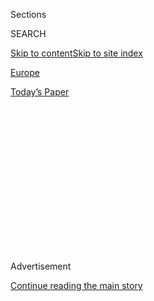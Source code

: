 <div id="app">

<div>

<div>

<div>

<div class="NYTAppHideMasthead css-1q2w90k e1suatyy0">

<div class="section css-ui9rw0 e1suatyy2">

<div class="css-eph4ug er09x8g0">

<div class="css-6n7j50">

</div>

<span class="css-1dv1kvn">Sections</span>

<div class="css-10488qs">

<span class="css-1dv1kvn">SEARCH</span>

</div>

[Skip to content](#site-content)[Skip to site
index](#site-index)

</div>

<div id="masthead-section-label" class="css-1wr3we4 eaxe0e00">

[Europe](https://www.nytimes3xbfgragh.onion/section/world/europe)

</div>

<div class="css-10698na e1huz5gh0">

</div>

</div>

<div id="masthead-bar-one" class="section hasLinks css-15hmgas e1csuq9d3">

<div class="css-uqyvli e1csuq9d0">

</div>

<div class="css-1uqjmks e1csuq9d1">

</div>

<div class="css-9e9ivx">

[](https://myaccount.nytimes3xbfgragh.onion/auth/login?response_type=cookie&client_id=vi)

</div>

<div class="css-1bvtpon e1csuq9d2">

[Today’s
Paper](https://www.nytimes3xbfgragh.onion/section/todayspaper)

</div>

</div>

</div>

</div>

<div data-aria-hidden="false">

<div id="site-content" data-role="main">

<div>

<div class="css-1aor85t" style="opacity:0.000000001;z-index:-1;visibility:hidden">

<div class="css-1hqnpie">

<div class="css-epjblv">

<span class="css-17xtcya">[Europe](/section/world/europe)</span><span class="css-x15j1o">|</span><span class="css-fwqvlz">Julian
Assange Appears in London Court for U.S. Extradition
Hearing</span>

</div>

<div class="css-k008qs">

<div class="css-1iwv8en">

<span class="css-18z7m18"></span>

<div>

</div>

</div>

<span class="css-1n6z4y">https://nyti.ms/2Fi53dl</span>

<div class="css-1705lsu">

<div class="css-4xjgmj">

<div class="css-4skfbu" data-role="toolbar" data-aria-label="Social Media Share buttons, Save button, and Comments Panel with current comment count" data-testid="share-tools">

  - 
  - 
  - 
  - 
    
    <div class="css-6n7j50">
    
    </div>

  - 

</div>

</div>

</div>

</div>

</div>

</div>

<div class="css-13pd83m">

</div>

<div id="top-wrapper" class="css-1sy8kpn">

<div id="top-slug" class="css-l9onyx">

Advertisement

</div>

[Continue reading the main
story](#after-top)

<div class="ad top-wrapper" style="text-align:center;height:100%;display:block;min-height:250px">

<div id="top" class="place-ad" data-position="top" data-size-key="top">

</div>

</div>

<div id="after-top">

</div>

</div>

<div>

<div id="sponsor-wrapper" class="css-1hyfx7x">

<div id="sponsor-slug" class="css-19vbshk">

Supported by

</div>

[Continue reading the main
story](#after-sponsor)

<div id="sponsor" class="ad sponsor-wrapper" style="text-align:center;height:100%;display:block">

</div>

<div id="after-sponsor">

</div>

</div>

<div class="css-186x18t">

</div>

<div class="css-1vkm6nb ehdk2mb0">

# Julian Assange Appears in London Court for U.S. Extradition Hearing

</div>

The case against the WikiLeaks founder, who is accused of obtaining and
publishing secret military and diplomatic documents, was delayed in
February because of the coronavirus pandemic.

![<span class="css-16f3y1r e13ogyst0">Protesters gathered outside the
London court where Julian Assange, the founder of WikiLeaks, appeared in
a hearing on extradition to the United States. The case was delayed in
February because of the
pandemic.</span><span class="css-cch8ym"><span class="css-1dv1kvn">Credit</span><span class="css-cnj6d5 e1z0qqy90" itemprop="copyrightHolder"><span class="css-1ly73wi e1tej78p0">Credit...</span><span>Tolga
Akmen/Agence France-Presse — Getty
Images</span></span></span>](https://static01.graylady3jvrrxbe.onion/images/2020/09/07/world/07assange/merlin_176685210_5d90df84-a862-4f67-a8ce-f8b6e9e2fb95-videoSixteenByNine3000.jpg)

<div class="css-18e8msd">

<div class="css-vp77d3 epjyd6m0">

<div class="css-hus3qt ey68jwv0" data-aria-hidden="true">

[![Megan
Specia](https://static01.graylady3jvrrxbe.onion/images/2018/06/13/multimedia/megan-specia/megan-specia-thumbLarge.jpg
"Megan Specia")](https://www.nytimes3xbfgragh.onion/by/megan-specia)

</div>

<div class="css-1baulvz">

By [<span class="css-1baulvz last-byline" itemprop="name">Megan
Specia</span>](https://www.nytimes3xbfgragh.onion/by/megan-specia)

</div>

</div>

  - 
    
    <div class="css-ld3wwf e16638kd2">
    
    Sept. 7,
    2020
    
    </div>

  - 
    
    <div class="css-4xjgmj">
    
    <div class="css-d8bdto" data-role="toolbar" data-aria-label="Social Media Share buttons, Save button, and Comments Panel with current comment count" data-testid="share-tools">
    
      - 
      - 
      - 
      - 
        
        <div class="css-6n7j50">
        
        </div>
    
      - 
    
    </div>
    
    </div>

</div>

</div>

<div class="section meteredContent css-1r7ky0e" name="articleBody" itemprop="articleBody">

<div class="css-1fanzo5 StoryBodyCompanionColumn">

<div class="css-53u6y8">

LONDON — Julian Assange, the embattled founder of WikiLeaks, made his
first appearance in a London court in months on Monday, as an
evidentiary hearing began in his U.S. extradition case, a crucial moment
in a prolonged legal struggle that has spanned a decade.

In the hearings, Mr. Assange and his lawyers will argue against his
extradition on the American charges, which accuse Mr. Assange of
violating the Espionage Act. The charges stem from the publishing of
secret military and diplomatic documents by WikiLeaks in 2010.

The proceedings, which are expected to last until early October, had
been delayed for months because of the coronavirus pandemic. Mr.
Assange, 49, [last appeared in a London courtroom in
February](https://www.nytimes3xbfgragh.onion/2020/02/24/world/europe/julian-assange-extradition-trial.html),
before the hearing was pushed back.

On Monday, Mr. Assange, cleanshaven and wearing a dark suit and a light
shirt, appeared at the Central Criminal Court, known as the Old Bailey,
in central London. His lawyers said that it was the first time they had
seen him in person in six months. When asked whether he would consent to
be extradited to the United States, Mr. Assange replied simply, “No.”

</div>

</div>

<div class="css-1fanzo5 StoryBodyCompanionColumn">

<div class="css-53u6y8">

His lawyers have framed the case as politically motivated, stating in
court documents that Mr. Assange would be unable to receive a fair trial
in the United States.

Mr. Assange was [arrested in
London](https://www.nytimes3xbfgragh.onion/2019/04/11/world/europe/julian-assange-wikileaks-ecuador-embassy.html)
last year when Ecuador [abruptly revoked his asylum and expelled him
from its
embassy](https://www.nytimes3xbfgragh.onion/2019/04/11/world/europe/julian-assange-ecuador-asylum.html)
there after he had spent seven years holed up in the building.

The U.S. charges allege that Mr. Assange conspired with [Chelsea
Manning, a former Army intelligence
analyst](https://www.nytimes3xbfgragh.onion/2019/05/09/us/chelsea-manning-jail.html),
to hack into a Pentagon computer network, and that he then began
publishing the secret documents.

Ms. Manning was convicted at a court-martial in 2013 of leaking the
files. Mr. Assange was eventually [indicted by the United States on 17
counts](https://www.nytimes3xbfgragh.onion/2019/05/23/us/politics/assange-indictment.html)
of violating the Espionage Act for his alleged role in soliciting,
obtaining, and sometimes publishing material that the U.S. government
deemed to be classified — all actions that reporters covering national
security issues do routinely.

From the start, the charges against Mr. Assange have raised [profound
First Amendment
issues](https://www.nytimes3xbfgragh.onion/2019/04/11/us/politics/assange-indictment.html?action=click&module=RelatedCoverage&pgtype=Article&region=Footer)
because his actions are difficult to distinguish in a legally meaningful
way from those of traditional news organizations. It would be
[unprecedented in American
law](https://www.nytimes3xbfgragh.onion/2019/05/23/us/politics/assange-indictment.html)
for such activity to result in criminal convictions, so press freedom
advocates have denounced the charges against him and have been watching
the case closely.

</div>

</div>

<div class="css-1fanzo5 StoryBodyCompanionColumn">

<div class="css-53u6y8">

In June, the Department of Justice announced a new indictment to
supersede the charges against Mr. Assange, expanding the allegations
that he had conspired with members of hacking organizations and had
sought to recruit programmers to release classified information to
WikiLeaks. Mr. Assange faces up to 175 years in prison if found guilty
on all counts.

</div>

</div>

<div class="css-79elbk" data-testid="photoviewer-wrapper">

<div class="css-z3e15g" data-testid="photoviewer-wrapper-hidden">

</div>

<div class="css-1a48zt4 ehw59r15" data-testid="photoviewer-children">

![<span class="css-16f3y1r e13ogyst0" data-aria-hidden="true">Mr.
Assange in a police van after he was arrested by the British police at
the Ecuadorean Embassy in London in
2019.</span><span class="css-cnj6d5 e1z0qqy90" itemprop="copyrightHolder"><span class="css-1ly73wi e1tej78p0">Credit...</span><span>Henry
Nicholls/Reuters</span></span>](https://static01.graylady3jvrrxbe.onion/images/2020/09/07/world/07assange2/07assange2-articleLarge-v2.jpg?quality=75&auto=webp&disable=upscale)

</div>

</div>

<div class="css-1fanzo5 StoryBodyCompanionColumn">

<div class="css-53u6y8">

During Monday’s hearing, Mark Summers, a lawyer for Mr. Assange, called
the change “fundamentally unfair,” and cited it as a reason to adjourn
the hearing until January. But the judge said the hearing would proceed.

On Monday, the defense called its first witness, Mark Feldstein, a
professor at the University of Maryland and a former investigative
reporter, who appeared by video link.

He testified that the passing of leaked, classified information to news
organizations in the United States was common, saying that “some of the
most respected journalists in the nation” had made a career out of
receiving leaked information.

“Its routine, every government study in the last 60 years has said that
it is widespread, and these leaks, they shed light on decision making by
the government,” Mr. Feldstein said, noting that they have also “exposed
government deceit” and “go back to George Washington’s presidency.”

Mr. Feldstein also said that U.S. authorities had not pursued charges
against publishers of leaked information “because of fear of running
afoul of the free press clause in the Constitution.”

</div>

</div>

<div class="css-1fanzo5 StoryBodyCompanionColumn">

<div class="css-53u6y8">

Mr. Feldstein’s testimony was cut short by technical difficulties, so it
will continue later in the week, when additional witnesses are expected
to be called.

The street outside the central London court was crowded on Monday with
dozens of supporters banging drums and waving signs with messages
including “Don’t Extradite Assange” and “Free Assange.”

Vivienne Westwood, a British fashion designer who has [long been an
outspoken supporter of Mr.
Assange](https://www.nytimes3xbfgragh.onion/2020/07/21/style/vivienne-westwood-julian-assange.html),
was also in attendance, wearing a soccer jersey and cleats.

“For 10 years, the courts have been playing football with Julian’s
head,” Ms. Westwood said. “Sweden and the U.K. have been gaming the
law, moving the goal posts, holding Julian Assange for America for 10
years, waiting for America to get its act together.”

Mr. Assange’s father, John Shipton, also spoke to reporters outside the
courtroom, demanding that the extradition to the United States be
blocked.

“The administration of justice here is enfeebled,” he said, criticizing
Britain for its cooperation with the American extradition attempt. “We
insist upon the fair administration of law, and we insist that our
national boundaries be respected, and that will save Julian.”

Charlie Savage contributed reporting from Washington.

</div>

</div>

<div>

</div>

</div>

<div>

</div>

<div>

</div>

<div>

</div>

<div>

<div id="bottom-wrapper" class="css-1ede5it">

<div id="bottom-slug" class="css-l9onyx">

Advertisement

</div>

[Continue reading the main
story](#after-bottom)

<div id="bottom" class="ad bottom-wrapper" style="text-align:center;height:100%;display:block;min-height:90px">

</div>

<div id="after-bottom">

</div>

</div>

</div>

</div>

</div>

## Site Index

<div>

</div>

## Site Information Navigation

  - [© <span>2020</span> <span>The New York Times
    Company</span>](https://help.nytimes3xbfgragh.onion/hc/en-us/articles/115014792127-Copyright-notice)

<!-- end list -->

  - [NYTCo](https://www.nytco.com/)
  - [Contact
    Us](https://help.nytimes3xbfgragh.onion/hc/en-us/articles/115015385887-Contact-Us)
  - [Work with us](https://www.nytco.com/careers/)
  - [Advertise](https://nytmediakit.com/)
  - [T Brand Studio](http://www.tbrandstudio.com/)
  - [Your Ad
    Choices](https://www.nytimes3xbfgragh.onion/privacy/cookie-policy#how-do-i-manage-trackers)
  - [Privacy](https://www.nytimes3xbfgragh.onion/privacy)
  - [Terms of
    Service](https://help.nytimes3xbfgragh.onion/hc/en-us/articles/115014893428-Terms-of-service)
  - [Terms of
    Sale](https://help.nytimes3xbfgragh.onion/hc/en-us/articles/115014893968-Terms-of-sale)
  - [Site
    Map](https://spiderbites.nytimes3xbfgragh.onion)
  - [Help](https://help.nytimes3xbfgragh.onion/hc/en-us)
  - [Subscriptions](https://www.nytimes3xbfgragh.onion/subscription?campaignId=37WXW)

</div>

</div>

</div>

</div>
